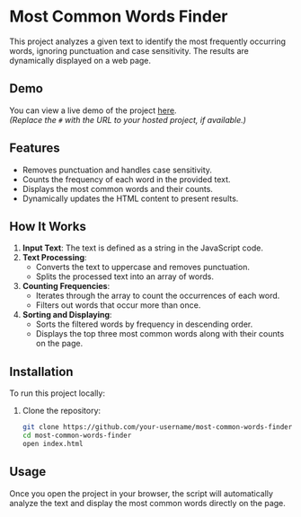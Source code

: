 # Most Common Words Finder

This project analyzes a given text to identify the most frequently occurring words, ignoring punctuation and case sensitivity. The results are dynamically displayed on a web page.

## Demo

You can view a live demo of the project [here](#).  
*(Replace the `#` with the URL to your hosted project, if available.)*

## Features

- Removes punctuation and handles case sensitivity.
- Counts the frequency of each word in the provided text.
- Displays the most common words and their counts.
- Dynamically updates the HTML content to present results.

## How It Works

1. **Input Text**: The text is defined as a string in the JavaScript code.
2. **Text Processing**:
   - Converts the text to uppercase and removes punctuation.
   - Splits the processed text into an array of words.
3. **Counting Frequencies**:
   - Iterates through the array to count the occurrences of each word.
   - Filters out words that occur more than once.
4. **Sorting and Displaying**:
   - Sorts the filtered words by frequency in descending order.
   - Displays the top three most common words along with their counts on the page.

## Installation

To run this project locally:

1. Clone the repository:

   ```bash
   git clone https://github.com/your-username/most-common-words-finder.git
   cd most-common-words-finder
   open index.html
## Usage
Once you open the project in your browser, the script will automatically analyze the text and display the most common words directly on the page.

